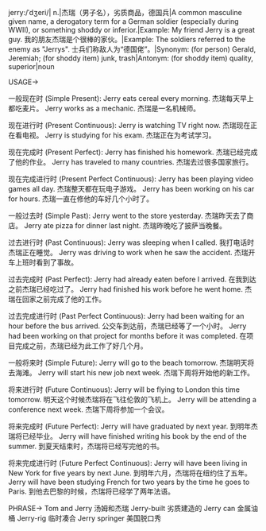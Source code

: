 jerry:/ˈdʒeri/| n.|杰瑞（男子名），劣质商品，德国兵|A common masculine given name, a derogatory term for a German soldier (especially during WWII), or something shoddy or inferior.|Example: My friend Jerry is a great guy. 我的朋友杰瑞是个很棒的家伙。|Example:  The soldiers referred to the enemy as "Jerrys". 士兵们称敌人为“德国佬”。|Synonym: (for person) Gerald, Jeremiah; (for shoddy item) junk, trash|Antonym: (for shoddy item) quality, superior|noun

USAGE->

一般现在时 (Simple Present):
Jerry eats cereal every morning. 杰瑞每天早上都吃麦片。
Jerry works as a mechanic. 杰瑞是一名机械师。

现在进行时 (Present Continuous):
Jerry is watching TV right now. 杰瑞现在正在看电视。
Jerry is studying for his exam. 杰瑞正在为考试学习。

现在完成时 (Present Perfect):
Jerry has finished his homework. 杰瑞已经完成了他的作业。
Jerry has traveled to many countries. 杰瑞去过很多国家旅行。

现在完成进行时 (Present Perfect Continuous):
Jerry has been playing video games all day. 杰瑞整天都在玩电子游戏。
Jerry has been working on his car for hours. 杰瑞一直在修他的车好几个小时了。

一般过去时 (Simple Past):
Jerry went to the store yesterday. 杰瑞昨天去了商店。
Jerry ate pizza for dinner last night. 杰瑞昨晚吃了披萨当晚餐。

过去进行时 (Past Continuous):
Jerry was sleeping when I called. 我打电话时杰瑞正在睡觉。
Jerry was driving to work when he saw the accident. 杰瑞开车上班时看到了事故。

过去完成时 (Past Perfect):
Jerry had already eaten before I arrived. 在我到达之前杰瑞已经吃过了。
Jerry had finished his work before he went home. 杰瑞在回家之前完成了他的工作。


过去完成进行时 (Past Perfect Continuous):
Jerry had been waiting for an hour before the bus arrived. 公交车到达前，杰瑞已经等了一个小时。
Jerry had been working on that project for months before it was completed. 在项目完成之前，杰瑞已经为此工作了好几个月。


一般将来时 (Simple Future):
Jerry will go to the beach tomorrow. 杰瑞明天将去海滩。
Jerry will start his new job next week. 杰瑞下周将开始他的新工作。

将来进行时 (Future Continuous):
Jerry will be flying to London this time tomorrow. 明天这个时候杰瑞将在飞往伦敦的飞机上。
Jerry will be attending a conference next week. 杰瑞下周将参加一个会议。

将来完成时 (Future Perfect):
Jerry will have graduated by next year. 到明年杰瑞将已经毕业。
Jerry will have finished writing his book by the end of the summer. 到夏天结束时，杰瑞将已经写完他的书。

将来完成进行时 (Future Perfect Continuous):
Jerry will have been living in New York for five years by next June. 到明年六月，杰瑞将在纽约住了五年。
Jerry will have been studying French for two years by the time he goes to Paris. 到他去巴黎的时候，杰瑞将已经学了两年法语。



PHRASE->
Tom and Jerry 汤姆和杰瑞
Jerry-built  劣质建造的
Jerry can  金属油桶
Jerry-rig  临时凑合
Jerry springer  美国脱口秀



